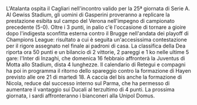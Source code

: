 L'Atalanta ospita il Cagliari nell'incontro valido per la 25ª giornata di Serie A. Al Gewiss Stadium, gli uomini di Gasperini proveranno a replicare la prestazione esibita sul campo del Verona nell'impegno di campionato precedente (5-0). Oltre i 3 punti, in palio c'è l'occasione di tornare a gioire dopo l'indigesta sconfitta esterna contro il Brugge nell'andata dei playoff di Champions League: risultato a cui è seguita un'accesissima contestazione per il rigore assegnato nel finale ai padroni di casa. La classifica della Dea riporta ora 50 punti e un bilancio di 2 vittorie, 2 pareggi e 1 ko nelle ultime 5 gare: l'Inter di Inzaghi, che domenica 16 febbraio affronterà la Juventus di Motta allo Stadium, dista 4 lunghezze. Il calendario di Retegui e compagni ha poi in programma il ritorno dello spareggio contro la formazione di Hayen previsto alle ore 21 di martedì 18. A caccia del bis anche la formazione di Nicola, reduce dal successo interno sul Parma, che ha permesso di aumentare il vantaggio sui Ducali al terzultimo di 4 punti. La prossima giornata, i sardi affronteranno i bianconeri alla Unipol Domus. 
